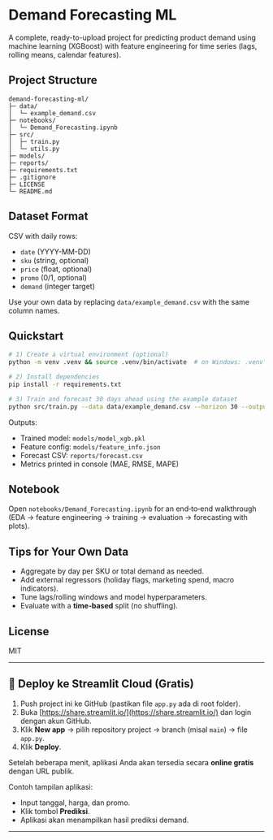 # Demand Forecasting ML

A complete, ready-to-upload project for predicting product demand using machine learning (XGBoost) with feature engineering for time series (lags, rolling means, calendar features).

## Project Structure
```
demand-forecasting-ml/
├─ data/
│  └─ example_demand.csv
├─ notebooks/
│  └─ Demand_Forecasting.ipynb
├─ src/
│  ├─ train.py
│  └─ utils.py
├─ models/
├─ reports/
├─ requirements.txt
├─ .gitignore
├─ LICENSE
└─ README.md
```

## Dataset Format
CSV with daily rows:
- `date` (YYYY-MM-DD)
- `sku` (string, optional)
- `price` (float, optional)
- `promo` (0/1, optional)
- `demand` (integer target)

Use your own data by replacing `data/example_demand.csv` with the same column names.

## Quickstart
```bash
# 1) Create a virtual environment (optional)
python -m venv .venv && source .venv/bin/activate  # on Windows: .venv\Scripts\activate

# 2) Install dependencies
pip install -r requirements.txt

# 3) Train and forecast 30 days ahead using the example dataset
python src/train.py --data data/example_demand.csv --horizon 30 --output_dir models
```

Outputs:
- Trained model: `models/model_xgb.pkl`
- Feature config: `models/feature_info.json`
- Forecast CSV: `reports/forecast.csv`
- Metrics printed in console (MAE, RMSE, MAPE)

## Notebook
Open `notebooks/Demand_Forecasting.ipynb` for an end‑to‑end walkthrough (EDA → feature engineering → training → evaluation → forecasting with plots).

## Tips for Your Own Data
- Aggregate by day per SKU or total demand as needed.
- Add external regressors (holiday flags, marketing spend, macro indicators).
- Tune lags/rolling windows and model hyperparameters.
- Evaluate with a **time‑based** split (no shuffling).

## License
MIT


---

## 🚀 Deploy ke Streamlit Cloud (Gratis)

1. Push project ini ke GitHub (pastikan file `app.py` ada di root folder).
2. Buka [https://share.streamlit.io/](https://share.streamlit.io/) dan login dengan akun GitHub.
3. Klik **New app** → pilih repository project → branch (misal `main`) → file `app.py`.
4. Klik **Deploy**.

Setelah beberapa menit, aplikasi Anda akan tersedia secara **online gratis** dengan URL publik.

Contoh tampilan aplikasi:  
- Input tanggal, harga, dan promo.  
- Klik tombol **Prediksi**.  
- Aplikasi akan menampilkan hasil prediksi demand.

---
